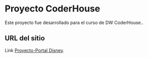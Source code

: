 # Proyecto CoderHouse

Este proyecto fue desarrollado para el curso de DW CoderHouse..

## URL del sitio

Link  [Proyecto-Portal Disney](https://jramovechi.github.io/Portal_Disney/).